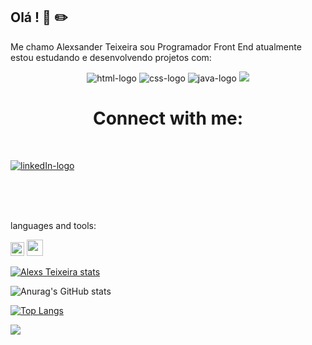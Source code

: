 ## Olá ! 👋  :pencil2: 

Me chamo Alexsander Teixeira sou Programador Front End atualmente estou estudando e desenvolvendo projetos com:

<p align="center" />
  <img src="https://img.shields.io/badge/HTML5-E34F26?style=for-the-badge&logo=html5&logoColor=white" alt="html-logo"/>
 <img src="https://img.shields.io/badge/CSS3-1572B6?style=for-the-badge&logo=css3&logoColor=white" alt="css-logo"/>
 <img src="https://img.shields.io/badge/JavaScript-F7DF1E?style=for-the-badge&logo=javascript&logoColor=black" alt="java-logo" />
 <img src="https://img.shields.io/badge/react%20os-0088CC?style=for-the-badge&logo=reactos&logoColor=white" />

<br />

<h1 align="center">
Connect with me:
</h1>
<br>
<p>
<a href="https://www.linkedin.com/in/Alexsteixeira180993?lipi=urn%3Ali%3Apage%3Ad_flagship3_profile_view_base%3B1VhbHIrVRGilVUvqGKYJ4Q%3D%3D"/>
<img src="https://img.icons8.com/?size=50&id=8808&format=png" alt="linkedIn-logo" />
</a>
</p>
<br>
<br>

<p align="left">
<br>
languages and tools:
</p>
<img src="https://pic.pngsucai.com/00/81/27/7915c28e2e57ea88.webp" width="22px" />
<img src="https://avatars.githubusercontent.com/u/95022804?s=280&v=4" width="26px" />

[![Alexs Teixeira stats](https://github-readme-stats.vercel.app/api?username=alexsteixeira00)](https://github.com/anuraghazra/github-readme-stats)

![Anurag's GitHub stats](https://github-readme-stats.vercel.app/api?username=alexsteixeira00&sh_icons=true&theme=transparent)

[![Top Langs](https://github-readme-stats.vercel.app/api/top-langs/?username=alexsteixeira00)](https://github.com/anuraghazra/github-readme-stats)

![](https://komarev.com/ghpvc/?username=alexsteixeira00-github-username)















